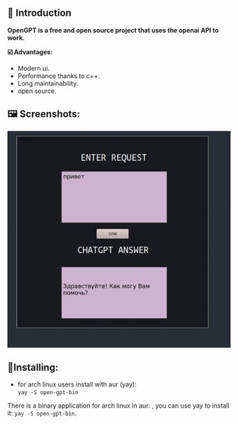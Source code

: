 ## :bone: Introduction
__OpenGPT is a free and open source project that uses the openai API to work.__

__:ballot_box_with_check: Advantages:__
- Modern ui.
- Performance thanks to c++.  
- Long maintainability.  
- open source.

## __:framed_picture: Screenshots:__

<img src="./readme/IMG_20230505_095711_408.jpg"></img>

## __:file_folder:Installing:__
- for arch linux users install with aur (yay):<br>
`yay -S open-gpt-bin`


There is a binary application for arch linux in aur: <link>, you can use yay to install it: `yay -S open-gpt-bin`.
